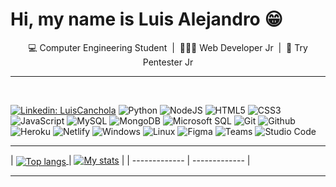 <h1>Hi, my name is Luis Alejandro 😁</h1>
    <div align="center">
    💻 Computer Engineering Student&nbsp;&nbsp;|&nbsp;&nbsp;🧑🏻‍💻 Web Developer Jr&nbsp;&nbsp;|&nbsp;&nbsp;👾 Try Pentester Jr
    </div>
    <hr>
<br>

[![Linkedin: LuisCanchola](https://img.shields.io/badge/-LuisCanchola-blue?style=flat-square&logo=Linkedin&logoColor=white&link=https://www.linkedin.com/in/luis-alejandro-canchola-pedraza-a542b8173/)](https://www.linkedin.com/in/luis-alejandro-canchola-pedraza-a542b8173/)
![Python](https://img.shields.io/badge/Python-black?style=flat-square&logo=python&logoColor=green)
![NodeJS](https://img.shields.io/badge/Node.js-43853D?style=flat-square&logo=node.js&logoColor=white)
![HTML5](https://img.shields.io/badge/HTML5-%23E34F26.svg?style=flat-square&logo=html5&logoColor=white)
![CSS3](https://img.shields.io/badge/CSS3-%231572B6.svg?style=flat-square&logo=css3&logoColor=white)
![JavaScript](https://img.shields.io/badge/JavaScript-323330?style=flat-square&logo=javascript&logoColor=F7DF1E)
![MySQL](https://img.shields.io/badge/-MySQL-005C84?style=flat-square&logo=mysql&logoColor=black)
![MongoDB](https://img.shields.io/badge/MongoDB-4EA94B?style=flat-square&logo=mongodb&logoColor=white)
![Microsoft SQL](https://img.shields.io/badge/Microsoft%20SQL-CC2927?style=flat-square&logo=microsoft%20sql%20server&logoColor=white)
![Git](https://img.shields.io/badge/Git-E44C30?style=flat-square&logo=git&logoColor=white)
![Github](https://img.shields.io/badge/GitHub-100000?style=flat-square&logo=github&logoColor=white)
![Heroku](https://img.shields.io/badge/Heroku-430098?style=flat-square&logo=heroku&logoColor=white)
![Netlify](https://img.shields.io/badge/Netlify-00C7B7?style=flat-square&logo=netlify&logoColor=white)
![Windows](https://img.shields.io/badge/Windows-0078D6?style=flat-square&logo=windows&logoColor=white)
![Linux](https://img.shields.io/badge/Linux-FCC624?style=flat-square&logo=linux&logoColor=black)
![Figma](https://img.shields.io/badge/Figma-007ACC.svg?&style=flat-square&logo=figma&logoColor=black)
![Teams](https://img.shields.io/badge/Teams-6264A7?&style=flat-square&logo=microsoft-teams&logoColor=white)
![Studio Code](https://img.shields.io/badge/Visual_Studio_Code-0078D4?style=flat-square&logo=visual%20studio%20code&logoColor=white)
<br>
<hr>
| <a href="https://github.com/anuraghazra/github-readme-stats" title="Most Used Language"><img align="center" src="https://github-readme-stats-6clit6gwu-duckystripe.vercel.app/api/top-langs/?username=duckystripe&hide=SCSS,CSS,HTML,CSS,Jupyter%20Notebook,Vue,Dockerfile,Shell,Typescript&layout=compac&theme=tokyonight" alt="Top langs" /> </a> | <a href="https://github.com/anuraghazra/github-readme-stats"><img src="https://github-readme-stats-6clit6gwu-duckystripe.vercel.app/api?username=duckystripe&show_icons=true&theme=tokyonight" alt="My stats" /></a> |
| ------------- | ------------- |
<hr>
<br>
